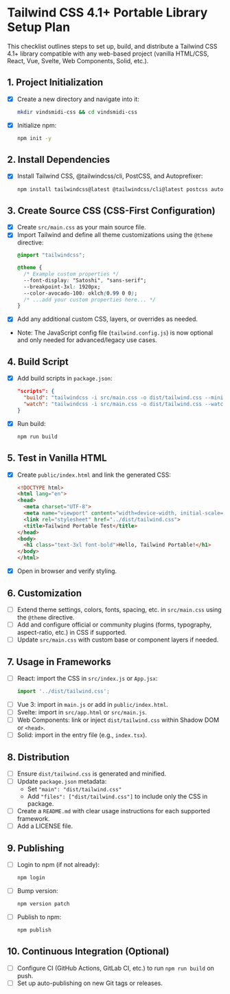 # Tailwind CSS 4.1+ Portable Library Setup Plan

This checklist outlines steps to set up, build, and distribute a Tailwind CSS 4.1+ library compatible with any web-based project (vanilla HTML/CSS, React, Vue, Svelte, Web Components, Solid, etc.).

## 1. Project Initialization
- [x] Create a new directory and navigate into it:
  ```bash
  mkdir vindsmidi-css && cd vindsmidi-css
  ```
- [x] Initialize npm:
  ```bash
  npm init -y
  ```

## 2. Install Dependencies
- [x] Install Tailwind CSS, @tailwindcss/cli, PostCSS, and Autoprefixer:
  ```bash
  npm install tailwindcss@latest @tailwindcss/cli@latest postcss autoprefixer --save-dev
  ```

## 3. Create Source CSS (CSS-First Configuration)
- [x] Create `src/main.css` as your main source file.
- [x] Import Tailwind and define all theme customizations using the `@theme` directive:
  ```css
  @import "tailwindcss";

  @theme {
    /* Example custom properties */
    --font-display: "Satoshi", "sans-serif";
    --breakpoint-3xl: 1920px;
    --color-avocado-100: oklch(0.99 0 0);
    /* ...add your custom properties here... */
  }
  ```
- [x] Add any additional custom CSS, layers, or overrides as needed.
- Note: The JavaScript config file (`tailwind.config.js`) is now optional and only needed for advanced/legacy use cases.

## 4. Build Script
- [x] Add build scripts in `package.json`:
  ```json
  "scripts": {
    "build": "tailwindcss -i src/main.css -o dist/tailwind.css --minify",
    "watch": "tailwindcss -i src/main.css -o dist/tailwind.css --watch"
  }
  ```
- [x] Run build:
  ```bash
  npm run build
  ```

## 5. Test in Vanilla HTML
- [x] Create `public/index.html` and link the generated CSS:
  ```html
  <!DOCTYPE html>
  <html lang="en">
  <head>
    <meta charset="UTF-8">
    <meta name="viewport" content="width=device-width, initial-scale=1.0">
    <link rel="stylesheet" href="../dist/tailwind.css">
    <title>Tailwind Portable Test</title>
  </head>
  <body>
    <h1 class="text-3xl font-bold">Hello, Tailwind Portable!</h1>
  </body>
  </html>
  ```
- [x] Open in browser and verify styling.

## 6. Customization
- [ ] Extend theme settings, colors, fonts, spacing, etc. in `src/main.css` using the `@theme` directive.
- [ ] Add and configure official or community plugins (forms, typography, aspect-ratio, etc.) in CSS if supported.
- [ ] Update `src/main.css` with custom base or component layers if needed.

## 7. Usage in Frameworks
- [ ] React: import the CSS in `src/index.js` or `App.jsx`:
  ```js
  import '../dist/tailwind.css';
  ```
- [ ] Vue 3: import in `main.js` or add in `public/index.html`.
- [ ] Svelte: import in `src/app.html` or `src/main.js`.
- [ ] Web Components: link or inject `dist/tailwind.css` within Shadow DOM or `<head>`.
- [ ] Solid: import in the entry file (e.g., `index.tsx`).

## 8. Distribution
- [ ] Ensure `dist/tailwind.css` is generated and minified.
- [ ] Update `package.json` metadata:
  - Set `"main": "dist/tailwind.css"`
  - Add `"files": ["dist/tailwind.css"]` to include only the CSS in package.
- [ ] Create a `README.md` with clear usage instructions for each supported framework.
- [ ] Add a LICENSE file.

## 9. Publishing
- [ ] Login to npm (if not already):
  ```bash
  npm login
  ```
- [ ] Bump version:
  ```bash
  npm version patch
  ```
- [ ] Publish to npm:
  ```bash
  npm publish
  ```

## 10. Continuous Integration (Optional)
- [ ] Configure CI (GitHub Actions, GitLab CI, etc.) to run `npm run build` on push.
- [ ] Set up auto-publishing on new Git tags or releases. 